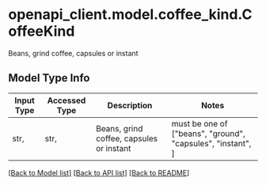 # openapi_client.model.coffee_kind.CoffeeKind

Beans, grind coffee, capsules or instant

## Model Type Info
Input Type | Accessed Type | Description | Notes
------------ | ------------- | ------------- | -------------
str,  | str,  | Beans, grind coffee, capsules or instant | must be one of ["beans", "ground", "capsules", "instant", ] 

[[Back to Model list]](../../README.md#documentation-for-models) [[Back to API list]](../../README.md#documentation-for-api-endpoints) [[Back to README]](../../README.md)

